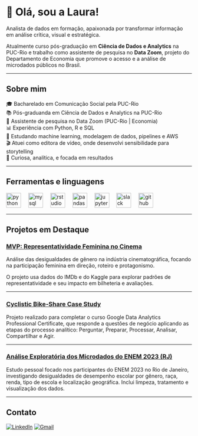 # 🌻 Olá, sou a Laura!

Analista de dados em formação, apaixonada por transformar informação em análise crítica, visual e estratégica.

Atualmente curso pós-graduação em **Ciência de Dados e Analytics** na PUC-Rio e trabalho como assistente de pesquisa no **Data Zoom**, projeto do Departamento de Economia que promove o acesso e a análise de microdados públicos no Brasil.

---

## Sobre mim

🎓 Bacharelado em Comunicação Social pela PUC-Rio  
📚 Pós-graduanda em Ciência de Dados e Analytics na PUC-Rio  
🔬 Assistente de pesquisa no Data Zoom (PUC-Rio | Economia)  
📊 Experiência com Python, R e SQL  
📖 Estudando machine learning, modelagem de dados, pipelines e AWS  
🎬 Atuei como editora de vídeo, onde desenvolvi sensibilidade para storytelling  
🧠 Curiosa, analítica, e focada em resultados

---

## Ferramentas e linguagens

<div align="left">
  <img src="https://cdn.jsdelivr.net/gh/devicons/devicon/icons/python/python-original.svg" height="40" alt="python logo"  />
  <img width="12" />
  <img src="https://cdn.jsdelivr.net/gh/devicons/devicon/icons/mysql/mysql-original.svg" height="40" alt="mysql logo"  />
  <img width="12" />
  <img src="https://cdn.jsdelivr.net/gh/devicons/devicon/icons/rstudio/rstudio-original.svg" height="40" alt="rstudio logo"  />
  <img width="12" />
  <img src="https://cdn.jsdelivr.net/gh/devicons/devicon/icons/pandas/pandas-original.svg" height="40" alt="pandas logo"  />
  <img width="12" />
  <img src="https://cdn.jsdelivr.net/gh/devicons/devicon/icons/jupyter/jupyter-original.svg" height="40" alt="jupyter logo"  />
  <img width="12" />
  <img src="https://cdn.jsdelivr.net/gh/devicons/devicon/icons/slack/slack-original.svg" height="40" alt="slack logo"  />
  <img width="12" />
  <img src="https://skillicons.dev/icons?i=github" height="40" alt="github logo"  />
</div>

---

## Projetos em Destaque

### [MVP: Representatividade Feminina no Cinema](https://github.com/lauragonzaga/MVP-Representatividade-Feminina-no-Cinema)  
Análise das desigualdades de gênero na indústria cinematográfica, focando na participação feminina em direção, roteiro e protagonismo.

O projeto usa dados do IMDb e do Kaggle para explorar padrões de representatividade e seu impacto em bilheteria e avaliações.  

---

### [Cyclistic Bike-Share Case Study](https://github.com/lauragonzaga/Cyclistic-Capstone-Project)  
Projeto realizado para completar o curso Google Data Analytics Professional Certificate, que responde a questões de negócio aplicando as etapas do processo analítico: Perguntar, Preparar, Processar, Analisar, Compartilhar e Agir. 

---

### [Análise Exploratória dos Microdados do ENEM 2023 (RJ)](https://github.com/lauragonzaga/EDA-ENEM-RJ-2023)  
Estudo pessoal focado nos participantes do ENEM 2023 no Rio de Janeiro, investigando desigualdades de desempenho escolar por gênero, raça, renda, tipo de escola e localização geográfica. Inclui limpeza, tratamento e visualização dos dados.  

---

## Contato

[![LinkedIn](https://img.shields.io/badge/LinkedIn-0077B5?style=for-the-badge&logo=linkedin&logoColor=white)](https://www.linkedin.com/in/laura-gonzaga) [![Gmail](https://img.shields.io/badge/Gmail-D14836?style=for-the-badge&logo=gmail&logoColor=white)](mailto:lauracgonzaga@gmail.com)
